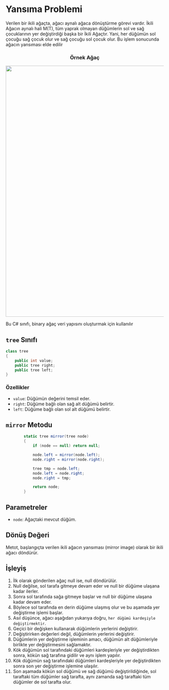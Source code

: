 # Yansıma Problemi
Verilen bir ikili ağaçta, ağacı aynalı ağaca dönüştürme görevi vardır. İkili Ağacın aynalı hali M(T), tüm yaprak olmayan düğümlerin sol ve sağ çocuklarının yer değiştirdiği başka bir İkili Ağaçtır. Yani, her düğümün sol çocuğu sağ çocuk olur ve sağ çocuğu sol çocuk olur. Bu işlem sonucunda ağacın yansıması elde edilir

<div align="center">
    <h3>Örnek Ağaç</h3>
    <img src="https://github.com/yasir723/node-ekle/assets/111686779/a51a1c0c-1387-45ab-b199-46afd255d871" width="800">
    <br>
</div>

Bu C# sınıfı, binary ağaç veri yapısını oluşturmak için kullanılır

## `tree` Sınıfı

```csharp
class tree
{
    public int value;
    public tree right;
    public tree left;
}
```

### Özellikler

- `value`: Düğümün değerini temsil eder.
- `right`: Düğüme bağlı olan sağ alt düğümü belirtir.
- `left`: Düğüme bağlı olan sol alt düğümü belirtir.

## `mirror` Metodu
```csharp
        static tree mirror(tree node) 
        {
            if (node == null) return null;

            node.left = mirror(node.left);
            node.right = mirror(node.right);

            tree tmp = node.left;
            node.left = node.right;
            node.right = tmp;

            return node;
        }
```

## Parametreler

- `node`: Ağaçtaki mevcut düğüm.

## Dönüş Değeri

Metot, başlangıçta verilen ikili ağacın yansıması (mirror image) olarak bir ikili ağacı döndürür.

## İşleyiş

1. İlk olarak gönderilen ağaç null ise, null döndürülür.
2. Null değilse, sol tarafa gitmeye devam eder ve null bir düğüme ulaşana kadar ilerler.
3. Sonra sol tarafında sağa gitmeye başlar ve null bir düğüme ulaşana kadar devam eder.
4. Böylece sol tarafında en derin düğüme ulaşmış olur ve bu aşamada yer değiştirme işlemi başlar.
5. Asıl düşünce, ağacı aşağıdan yukarıya doğru, `her düğümü kardeşiyle değiştirmektir`.
6. Geçici bir değişken kullanarak düğümlerin yerlerini değiştirir.
7. Değiştirirken değerleri değil, düğümlerin yerlerini değiştirir.
8. Düğümlerin yer değiştirme işleminin amacı, düğümün alt düğümleriyle birlikte yer değiştirmesini sağlamaktır.
9. Kök düğümün sol tarafındaki düğümleri kardeşleriyle yer değiştirdikten sonra, kökün sağ tarafına gidilir ve aynı işlem yapılır.
10. Kök düğümün sağ tarafındaki düğümleri kardeşleriyle yer değiştirdikten sonra son yer değiştirme işlemine ulaşılır.
11. Son aşamada kökün sol düğümü ve sağ düğümü değiştirildiğinde, sol taraftaki tüm düğümler sağ tarafta, aynı zamanda sağ taraftaki tüm düğümler de sol tarafta olur.




